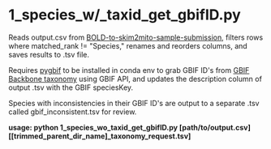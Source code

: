 # 1_species_w/_taxid_get_gbifID.py
Reads output.csv from [BOLD-to-skim2mito-sample-submission](https://github.com/SchistoDan/BOLD-to-skim2mito-sample-submission?tab=readme-ov-file#2_sample2taxidpy), filters rows where matched_rank != "Species," renames and reorders columns, and saves results to .tsv file.

Requires [pygbif](https://github.com/gbif/pygbif) to be installed in conda env to grab GBIF ID's from [GBIF Backbone taxonomy](https://www.gbif.org/dataset/d7dddbf4-2cf0-4f39-9b2a-bb099caae36c) using GBIF API, and updates the description column of output .tsv with the GBIF speciesKey.

Species with inconsistencies in their GBIF ID's are output to a separate .tsv called gbif_inconsistent.tsv for review.

**usage: python 1_species_wo_taxid_get_gbifID.py [path/to/output.csv] [[trimmed_parent_dir_name]_taxonomy_request.tsv]**




